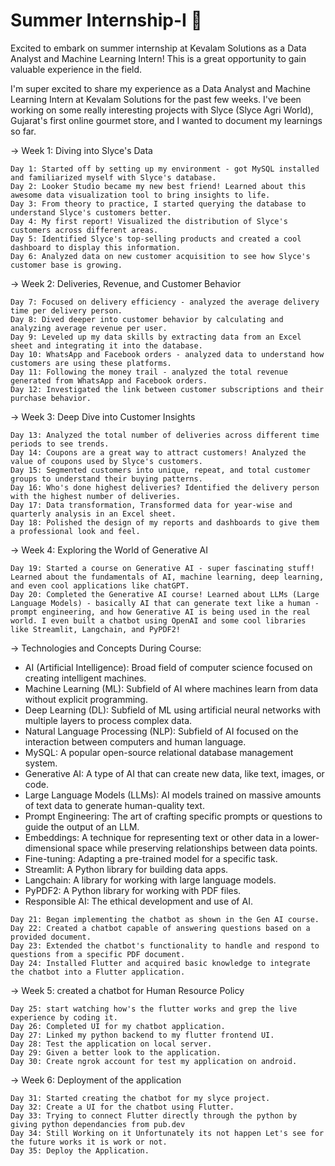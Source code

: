 # Summer Internship-I 🚀

Excited to embark on summer internship at Kevalam Solutions as a Data Analyst and Machine Learning Intern!  This is a great opportunity to gain valuable experience in the field.

I'm super excited to share my experience as a Data Analyst and Machine Learning Intern at Kevalam Solutions for the past few weeks. I've been working on some really interesting projects with Slyce (Slyce Agri World), Gujarat's first online gourmet store, and I wanted to document my learnings so far.

-> Week 1: Diving into Slyce's Data

    Day 1: Started off by setting up my environment - got MySQL installed and familiarized myself with Slyce's database.
    Day 2: Looker Studio became my new best friend! Learned about this awesome data visualization tool to bring insights to life.
    Day 3: From theory to practice, I started querying the database to understand Slyce's customers better.
    Day 4: My first report! Visualized the distribution of Slyce's customers across different areas.
    Day 5: Identified Slyce's top-selling products and created a cool dashboard to display this information.
    Day 6: Analyzed data on new customer acquisition to see how Slyce's customer base is growing.


-> Week 2: Deliveries, Revenue, and Customer Behavior

    Day 7: Focused on delivery efficiency - analyzed the average delivery time per delivery person.
    Day 8: Dived deeper into customer behavior by calculating and analyzing average revenue per user.
    Day 9: Leveled up my data skills by extracting data from an Excel sheet and integrating it into the database.
    Day 10: WhatsApp and Facebook orders - analyzed data to understand how customers are using these platforms.
    Day 11: Following the money trail - analyzed the total revenue generated from WhatsApp and Facebook orders.
    Day 12: Investigated the link between customer subscriptions and their purchase behavior.

-> Week 3: Deep Dive into Customer Insights

    Day 13: Analyzed the total number of deliveries across different time periods to see trends.
    Day 14: Coupons are a great way to attract customers! Analyzed the value of coupons used by Slyce's customers.
    Day 15: Segmented customers into unique, repeat, and total customer groups to understand their buying patterns.
    Day 16: Who's done highest deliveries? Identified the delivery person with the highest number of deliveries.
    Day 17: Data transformation, Transformed data for year-wise and quarterly analysis in an Excel sheet.
    Day 18: Polished the design of my reports and dashboards to give them a professional look and feel.


-> Week 4: Exploring the World of Generative AI

    Day 19: Started a course on Generative AI - super fascinating stuff! Learned about the fundamentals of AI, machine learning, deep learning, and even cool applications like chatGPT.
    Day 20: Completed the Generative AI course! Learned about LLMs (Large Language Models) - basically AI that can generate text like a human - prompt engineering, and how Generative AI is being used in the real world. I even built a chatbot using OpenAI and some cool libraries like Streamlit, Langchain, and PyPDF2!
    

   -> Technologies and Concepts During Course:

   - AI (Artificial Intelligence): Broad field of computer science focused on creating intelligent machines.
   - Machine Learning (ML): Subfield of AI where machines learn from data without explicit programming.
   - Deep Learning (DL): Subfield of ML using artificial neural networks with multiple layers to process complex data.
   - Natural Language Processing (NLP): Subfield of AI focused on the interaction between computers and human language.
   - MySQL: A popular open-source relational database management system.
   - Generative AI: A type of AI that can create new data, like text, images, or code.
   - Large Language Models (LLMs): AI models trained on massive amounts of text data to generate human-quality text.
   - Prompt Engineering: The art of crafting specific prompts or questions to guide the output of an LLM.
   - Embeddings: A technique for representing text or other data in a lower-dimensional space while preserving relationships between data points.
   - Fine-tuning: Adapting a pre-trained model for a specific task.
   - Streamlit: A Python library for building data apps.
   - Langchain: A library for working with large language models.
   - PyPDF2: A Python library for working with PDF files.
   - Responsible AI: The ethical development and use of AI.


    Day 21: Began implementing the chatbot as shown in the Gen AI course.
    Day 22: Created a chatbot capable of answering questions based on a provided document.
    Day 23: Extended the chatbot's functionality to handle and respond to questions from a specific PDF document.
    Day 24: Installed Flutter and acquired basic knowledge to integrate the chatbot into a Flutter application.

-> Week 5: created a chatbot for Human Resource Policy

    Day 25: start watching how's the flutter works and grep the live experience by coding it.
    Day 26: Completed UI for my chatbot application.
    Day 27: Linked my python backend to my flutter frontend UI.
    Day 28: Test the application on local server.
    Day 29: Given a better look to the application.
    Day 30: Create ngrok account for test my application on android.


-> Week 6: Deployment of the application

    Day 31: Started creating the chatbot for my slyce project.
    Day 32: Create a UI for the chatbot using Flutter.
    Day 33: Trying to connect Flutter directly through the python by giving python dependancies from pub.dev
    Day 34: Still Working on it Unfortunately its not happen Let's see for the future works it is work or not.
    Day 35: Deploy the Application.
    
